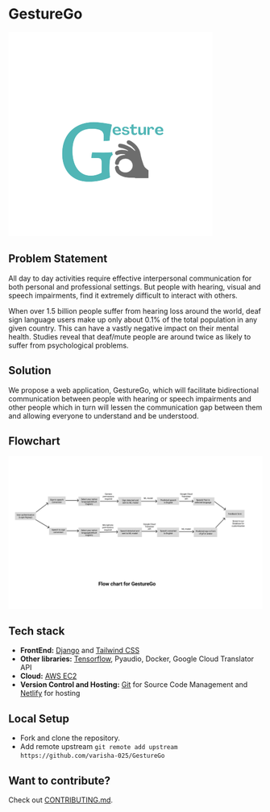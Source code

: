 # GestureGo

![LOGO](docs/images/logo.png)

## Problem Statement

All day to day activities require effective interpersonal communication
for both personal and professional settings. But people with hearing, visual
and speech impairments, find it extremely difficult to interact with others.

When over 1.5 billion people suffer from hearing loss around the world, deaf sign language users make up only about 0.1% of the total population in any given country. This can have a vastly negative impact on their mental health. Studies reveal that deaf/mute people are around twice as likely to suffer from psychological problems.

## Solution

We propose a web application, GestureGo, which will facilitate bidirectional communication between people with hearing or speech impairments and other people which in turn will lessen the communication gap between them and allowing everyone to understand and be understood.

## Flowchart

![Flowchart](docs/images/Flowchart.jpg)

## Tech stack

- **FrontEnd:** [Django](https://www.djangoproject.com/) and [Tailwind CSS](https://tailwindcss.com/)
- **Other libraries:** [Tensorflow](https://www.tensorflow.org/), Pyaudio, Docker, Google Cloud Translator API
- **Cloud:** [AWS EC2]()
- **Version Control and Hosting:** [Git](https://git-scm.com/) for Source Code Management and [Netlify](https://netlify.com) for hosting

## Local Setup

- Fork and clone the repository.
- Add remote upstream `git remote add upstream https://github.com/varisha-025/GestureGo`

## Want to contribute?

Check out [CONTRIBUTING.md](CONTRIBUTING.md).
